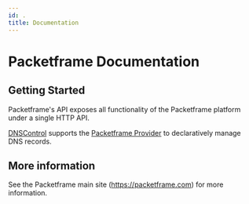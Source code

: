 ```yaml
---
id: .
title: Documentation
---
```


# Packetframe Documentation

## Getting Started

Packetframe's API exposes all functionality of the Packetframe platform under a single HTTP API.

[DNSControl](https://github.com/StackExchange/dnscontrol/) supports the [Packetframe Provider](https://stackexchange.github.io/dnscontrol/providers/packetframe) to declaratively manage DNS records. 

## More information

See the Packetframe main site (https://packetframe.com) for more information.
